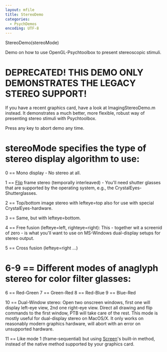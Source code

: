 ```yaml
---
layout: mfile
title: StereoDemo
categories:
  - PsychDemos
encoding: UTF-8
---
```


StereoDemo(stereoMode)

Demo on how to use OpenGL-Psychtoolbox to present stereoscopic stimuli.

# DEPRECATED! THIS DEMO ONLY DEMONSTRATES THE LEGACY STEREO SUPPORT!
If you have a recent graphics card, have a look at ImagingStereoDemo.m
instead. It demonstrates a much better, more flexible, robust way of
presenting stereo stimuli with Psychtoolbox.


Press any key to abort demo any time.

# stereoMode specifies the type of stereo display algorithm to use:

0 == Mono display - No stereo at all.

1 == [Flip](/docs/Flip) frame stereo (temporally interleaved) - You'll need shutter
glasses that are supported by the operating system, e.g., the
CrystalEyes-Shutterglasses.

2 == Top/bottom image stereo with lefteye=top also for use with special
CrystalEyes-hardware.

3 == Same, but with lefteye=bottom.

4 == Free fusion (lefteye=left, righteye=right): This - together wit a
screenid of zero - is what you'll want to use on MS-Windows dual-display
setups for stereo output.

5 == Cross fusion (lefteye=right ...)

# 6-9 == Different modes of anaglyph stereo for color filter glasses:

6 == Red-Green
7 == Green-Red
8 == Red-Blue
9 == Blue-Red

10 == Dual-Window stereo: Open two onscreen windows, first one will
display left-eye view, 2nd one right-eye view. Direct all drawing and
flip commands to the first window, PTB will take care of the rest. This
mode is mostly useful for dual-display stereo on MacOS/X. It only works
on reasonably modern graphics hardware, will abort with an error on
unsupported hardware.

11 == Like mode 1 (frame-sequential) but using [Screen](/docs/Screen)'s built-in method,
instead of the native method supported by your graphics card.
